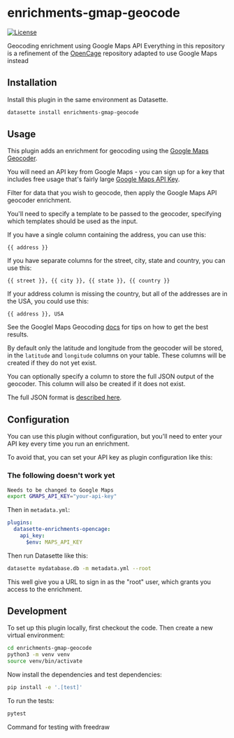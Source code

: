 # enrichments-gmap-geocode


[![License](https://img.shields.io/badge/license-Apache%202.0-blue.svg)](https://github.com/datasette/enrichments-gmap-geocode/blob/main/LICENSE)

Geocoding enrichment using Google Maps API
Everything in this repository is a refinement of the [OpenCage](https://datasette.io/plugins/datasette-enrichments-opencage) repository adapted to use Google Maps instead
## Installation

Install this plugin in the same environment as Datasette.
```bash
datasette install enrichments-gmap-geocode
```
## Usage

This plugin adds an enrichment for geocoding using the [Google Maps Geocoder](https://developers.google.com/maps/documentation/geocoding/overview).

You will need an API key from Google Maps - you can sign up for a key that includes free usage that's fairly large [Google Maps API Key](https://developers.google.com/maps/documentation/geocoding/get-api-key).

Filter for data that you wish to geocode, then apply the Google Maps API geocoder enrichment.

You'll need to specify a template to be passed to the geocoder, specifying which templates should be used as the input.

If you have a single column containing the address, you can use this:

    {{ address }}

If you have separate columns for the street, city, state and country, you can use this:

    {{ street }}, {{ city }}, {{ state }}, {{ country }}

If your address column is missing the country, but all of the addresses are in the USA, you could use this:

    {{ address }}, USA

See the Googlel Maps Geocoding [docs](https://developers.google.com/maps/documentation/geocoding/requests-geocoding) for tips on how to get the best results.

By default only the latitude and longitude from the geocoder will be stored, in the `latitude` and `longitude` columns on your table. These columns will be created if they do not yet exist.

You can optionally specify a column to store the full JSON output of the geocoder. This column will also be created if it does not exist.

The full JSON format is [described here](https://developers.google.com/maps/documentation/geocoding/requests-geocoding#json).

## Configuration

You can use this plugin without configuration, but you'll need to enter your API key every time you run an enrichment.

To avoid that, you can set your API key as plugin configuration like this:
### The following doesn't work yet
```bash
Needs to be changed to Google Maps
export GMAPS_API_KEY="your-api-key"
```
Then in `metadata.yml`:
```yaml
plugins:
  datasette-enrichments-opencage:
    api_key:
      $env: MAPS_API_KEY
```
Then run Datasette like this:
```bash
datasette mydatabase.db -m metadata.yml --root
```
This well give you a URL to sign in as the "root" user, which grants you access to the enrichment.

## Development

To set up this plugin locally, first checkout the code. Then create a new virtual environment:
```bash
cd enrichments-gmap-geocode
python3 -m venv venv
source venv/bin/activate
```
Now install the dependencies and test dependencies:
```bash
pip install -e '.[test]'
```
To run the tests:
```bash
pytest
```
Command for testing with freedraw  
```python3 -m datasette gm_test.db --metadata qso_loc.yml --load-extension=/usr/lib/x86_64-linux-gnu/mod_spatialite.so --template-dir plugins/templates --root
```
